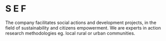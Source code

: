 # S E F
The company facilitates social actions and development projects, in the field of sustainability and citizens empowerment. We are experts in action research methodologies eg. local rural or urban communities. 
